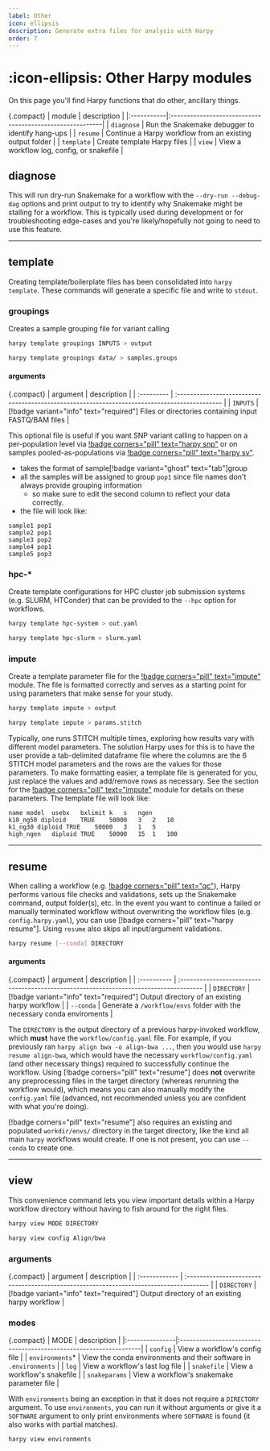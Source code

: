 ```yaml
---
label: Other
icon: ellipsis
description: Generate extra files for analysis with Harpy
order: 7
---
```


# :icon-ellipsis: Other Harpy modules
On this page you'll find Harpy functions that do other, ancillary things.

{.compact}
| module     | description                                              |
|:-----------|:---------------------------------------------------------|
| `diagnose` | Run the Snakemake debugger to identify hang-ups          |
| `resume`   | Continue a Harpy workflow from an existing output folder |
| `template` | Create template Harpy files                              |
| `view`     | View a workflow log, config, or snakefile                |


## diagnose
This will run dry-run Snakemake for a workflow with the `--dry-run --debug-dag` options
and print output to try to identify why Snakemake might be stalling for a workflow.
This is typically used during development or for troubleshooting edge-cases and you're likely/hopefully
not going to need to use this feature.

---

## template
Creating template/boilerplate files has been consolidated into `harpy template`. These commands will
generate a specific file and write to `stdout`.

### groupings
Creates a sample grouping file for variant calling

```bash usage
harpy template groupings INPUTS > output
```

```bash usage example
harpy template groupings data/ > samples.groups
```
#### arguments
{.compact}
| argument   | description                                                                                   |
| :--------- | :-------------------------------------------------------------------------------------------- |
| `INPUTS`   | [!badge variant="info" text="required"] Files or directories containing input FASTQ/BAM files |

This optional file is useful if you want SNP variant calling to happen on a
per-population level via  [!badge corners="pill" text="harpy snp"](snp.md/#populations) or on samples
pooled-as-populations via [!badge corners="pill" text="harpy sv"](SV/naibr.md/#pooled-sample-variant-calling).
- takes the format of sample[!badge variant="ghost" text="tab"]group
- all the samples will be assigned to group `pop1` since file names don't always provide grouping information
    - so make sure to edit the second column to reflect your data correctly.
- the file will look like:
```less popgroups.txt
sample1 pop1
sample2 pop1
sample3 pop2
sample4 pop1
sample5 pop3
```

### hpc-*
Create template configurations for HPC cluster job submission systems (e.g. SLURM, HTConder) that can
be provided to the `--hpc` option for workflows.

```bash usage
harpy template hpc-system > out.yaml
```

```bash example
harpy template hpc-slurm > slurm.yaml
```

### impute
Create a template parameter file for the [!badge corners="pill" text="impute"](/Workflows/impute.md) module. 
The file is formatted correctly and serves as a starting point for using parameters that make sense for your study.

```bash usage
harpy template impute > output
```

```bash example
harpy template impute > params.stitch
```

Typically, one runs STITCH multiple times, exploring how results vary with
different model parameters. The solution Harpy uses for this is to have the user
provide a tab-delimited dataframe file where the columns are the 6 STITCH model 
parameters and the rows are the values for those parameters. To make formatting
easier, a template file is generated for you, just replace the values and add/remove
rows as necessary. See the section for the [!badge corners="pill" text="impute"](/Workflows/impute.md)
module for details on these parameters. The template file will look like:

```text params.stitch
name model	usebx	bxlimit	k	s	ngen
k10_ng50 diploid	TRUE	50000	3	2	10
k1_ng30 diploid	TRUE	50000	3	1	5
high_ngen   diploid TRUE    50000   15  1   100
```
---

## resume
When calling a workflow (e.g. [!badge corners="pill" text="qc"](qc.md)), Harpy performs various file checks
and validations, sets up the Snakemake command, output folder(s), etc. In the event you want to continue a
failed or manually terminated workflow without overwriting the workflow files (e.g. `config.harpy.yaml`),
you can use [!badge corners="pill" text="harpy resume"]. Using `resume` also skips all input/argument validations.

```bash usage
harpy resume [--conda] DIRECTORY
```

#### arguments
{.compact}
| argument    | description                                                                            |
| :---------- | :------------------------------------------------------------------------------------- |
| `DIRECTORY` | [!badge variant="info" text="required"] Output directory of an existing harpy workflow |
| `--conda`   | Generate a `/workflow/envs` folder with the necessary conda enviroments                |

The `DIRECTORY` is the output directory of a previous harpy-invoked workflow, which **must** have the `workflow/config.yaml` file.
For example, if you previously ran `harpy align bwa -o align-bwa ...`, then you would use `harpy resume align-bwa`,
which would have the necessary `workflow/config.yaml` (and other necessary things) required to successfully continue the workflow.
Using [!badge corners="pill" text="resume"] does **not** overwrite any preprocessing files in the target directory (whereas rerunning the workflow would),
which means you can also manually modify the `config.yaml` file (advanced, not recommended unless you are confident with what you're doing).

[!badge corners="pill" text="resume"] also requires an existing and populated `workdir/envs/` directory in the target directory, like the kind all
main `harpy` workflows would create. If one is not present, you can use `--conda` to create one.


---

## view
This convenience command lets you view important details within a Harpy workflow directory
without having to fish around for the right files.

```bash usage
harpy view MODE DIRECTORY
```

```bash example
harpy view config Align/bwa
```

### arguments
{.compact}
| argument      |  description                                                                           |
| :------------ | :------------------------------------------------------------------------------------- |
| `DIRECTORY`   | [!badge variant="info" text="required"] Output directory of an existing harpy workflow |

### modes
{.compact}
| MODE           | description                                                       |
|:---------------|:------------------------------------------------------------------|
| `config`       | View a workflow's config file                                     |
| `environments`* | View the conda environments and their software in `.environments` |
| `log`          | View a workflow's last log file                                   |
| `snakefile`    | View a workflow's snakefile                                       |
| `snakeparams`  | View a workflow's snakemake parameter file                        |

With `environments` being an exception in that it does not require a `DIRECTORY` argument.
To use `environments`, you can run it without arguments or give it a `SOFTWARE` argument
to only print environments where `SOFTWARE` is found (it also works with partial matches).

```bash
harpy view environments
```